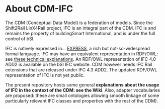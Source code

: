 # About CDM-IFC

The CDM (Conceptual Data Model) is a federation of models. Since the Shift2Rail LinX4Rail project, IFC is an integral part of the CDM. IFC is and remains the property of buildingSmart International, and is under the full control of bSI.

IFC is natively expressed in... [EXPRESS](https://en.wikipedia.org/wiki/EXPRESS_(data_modeling_language)), a rich but not-so-widespread formal language. IFC may have an equivalent representation in RDF/OWL: see [these technical explanations](https://technical.buildingsmart.org/standards/ifc/ifc-formats/ifcowl/). An RDF/OWL representation of IFC 4.0 ADD2 is available on the bSI IFC website. CDM however needs IFC Rail extensions that are released under IFC 4.3 ADD2. The updated RDF/OWL representation of IFC is not yet public.

The present repository hosts some general __explanations about the usage of IFC in the context of the CDM: see the Wiki__. Also, adapter vocabularies are proposed: these are small ontologies allowing smooth linkage of some particularly relevant IFC classes and properties with the rest of the CDM).
